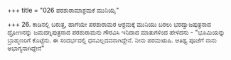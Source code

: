 +++
title = "026 ಪರಶುರಾಮಾಶ್ರಮಕೆ ಮುನಿಯೈ"

+++
26. ಕಾಡಿನಲ್ಲಿ ಬರುತ್ತ, ಹಾಗೆಯೇ ಪರಶುರಾಮರ ಆಶ್ರಮಕ್ಕೆ ಮುನಿಯು ಬರಲು ಭರದ್ವಾಜಪುತ್ರನಾದ ದ್ರೋಣನನ್ನು ಜಮದಗ್ನಿಪುತ್ರನಾದ ಪರಶುರಾಮನು ಗೌರವಿಸಿ ಇನಿದಾದ ಮಾತುಗಳಿಂದ ಹೇಳಿದನು - "ಭೂಮಿಯನ್ನು ಬ್ರಾಹ್ಮಣರಿಗೆ ಕೊಟ್ಟೆನು. ಈ ಸಂದರ್ಭದಲ್ಲಿ ಧನವಿಲ್ಲದವನಾಗಿದ್ದೇನೆ. ನೀನು ಪರಮಋಷಿ. ಆತಿಥ್ಯ ಪೂಜೆಗೆ ನಾನು ಅಭಾಗ್ಯನಾಗಿದ್ದೇನೆ"